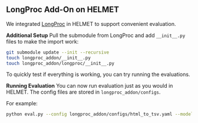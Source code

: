 ## LongProc Add-On on HELMET
We integrated [LongProc](https://github.com/princeton-pli/LongProc) in HELMET to support convenient evaluation.

**Additional Setup**
Pull the submodule from LongProc and add `__init__.py` files to make the import work:
```bash
git submodule update --init --recursive
touch longproc_addon/__init__.py
touch longproc_addon/longproc/__init__.py
```

To quickly test if everything is working, you can try running the evaluations.

**Running Evaluation**
You can now run evaluation just as you would in HELMET. The config files are stored in  `longproc_addon/configs`.

For example:
```bash
python eval.py --config longproc_addon/configs/html_to_tsv.yaml --model_name_or_path {local model path or huggingface model name} --output_dir {output directory, defaults to output/{model_name}}
```
